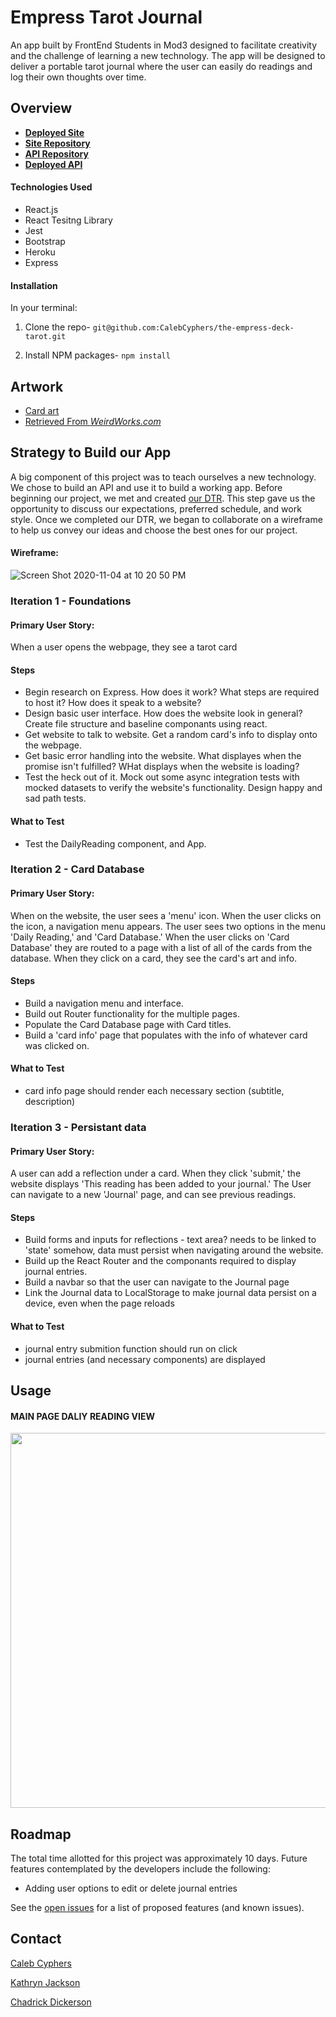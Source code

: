 # Empress Tarot Journal
An app built by FrontEnd Students in Mod3 designed to facilitate creativity and the challenge of learning a new technology. The app will be designed to deliver a portable tarot journal where the user can easily do readings and log their own thoughts over time.

## Overview

- **[Deployed Site]()**
- **[Site Repository](https://github.com/CalebCyphers/the-empress-deck-tarot)**
- **[API Repository](https://github.com/kathrynljackson/empress-tarot-api)**
- **[Deployed API](https://empress-tarot-api.herokuapp.com/cards)**

#### Technologies Used

* React.js
* React Tesitng Library
* Jest
* Bootstrap
* Heroku
* Express

#### Installation
In your terminal:
1. Clone the repo-
`git@github.com:CalebCyphers/the-empress-deck-tarot.git`

2. Install NPM packages- `npm install`

## Artwork
- [Card art](https://imgur.com/a/4tylJME)
- [Retrieved From _WeirdWorks.com_](https://weird.works/peculiar-products/adventurers-tarot-empress-deck)


## Strategy to Build our App

A big component of this project was to teach ourselves a new technology. We chose to build an API and use it to build a working app. Before beginning our project, we met and created [our DTR](https://docs.google.com/document/d/1u0vh6wgpC_LHcpd9ImehJk20vpEHG_Pr5gLici4ajzo/edit?usp=sharing). This step gave us the opportunity to discuss our expectations, preferred schedule, and work style. Once we completed our DTR, we began to collaborate on a wireframe to help us convey our ideas and choose the best ones for our project. 

#### Wireframe: 
![Screen Shot 2020-11-04 at 10 20 50 PM](https://user-images.githubusercontent.com/65988644/98193797-3d4c1700-1edb-11eb-9ee8-dd4319830adb.png)

### Iteration 1 - Foundations

#### Primary User Story: 

When a user opens the webpage, they see a tarot card 

#### Steps

- Begin research on Express. How does it work? What steps are required to host it? How does it speak to a website?
- Design basic user interface. How does the website look in general? Create file structure and baseline componants using react. 
- Get website to talk to website. Get a random card's info to display onto the webpage.
- Get basic error handling into the website. What displayes when the promise isn't fulfilled? WHat displays when the website is loading? 
- Test the heck out of it. Mock out some async integration tests with mocked datasets to verify the website's functionality. Design happy and sad path tests.

#### What to Test

- Test the DailyReading component, and App.

### Iteration 2 - Card Database

#### Primary User Story:

When on the website, the user sees a 'menu' icon. When the user clicks on the icon, a navigation menu appears. The user sees two options in the menu 'Daily Reading,' and 'Card Database.' When the user clicks on 'Card Database' they are routed to a page with a list of all of the cards from the database. When they click on a card, they see the card's art and info.

#### Steps

- Build a navigation menu and interface.
- Build out Router functionality for the multiple pages.
- Populate the Card Database page with Card titles.
- Build a 'card info' page that populates with the info of whatever card was clicked on. 

#### What to Test

- card info page should render each necessary section (subtitle, description)

### Iteration 3 - Persistant data

#### Primary User Story:

A user can add a reflection under a card. When they click 'submit,' the website displays 'This reading has been added to your journal.' The User can navigate to a new 'Journal' page, and can see previous readings.

#### Steps

- Build forms and inputs for reflections - text area? needs to be linked to 'state' somehow, data must persist when navigating around the website.
- Build up the React Router and the componants required to display journal entries. 
- Build a navbar so that the user can navigate to the Journal page
- Link the Journal data to LocalStorage to make journal data persist on a device, even when the page reloads

#### What to Test

- journal entry submition function should run on click 
- journal entries (and necessary components) are displayed 

## Usage
#### MAIN PAGE DALIY READING VIEW
<img src="https://imgur.com/jRCK2eD" alt="" width="600">


## Roadmap

The total time allotted for this project was approximately 10 days. Future features contemplated by the developers include the following:

* Adding user options to edit or delete journal entries

See the [open issues](https://github.com/CalebCyphers/the-empress-deck-tarot/issues) for a list of proposed features (and known issues).

## Contact

 [Caleb Cyphers](https://github.com/CalebCybers)

 [Kathryn Jackson](https://github.com/kathrynljackson)

 [Chadrick Dickerson](https://github.com/chadrick-d-dev)
